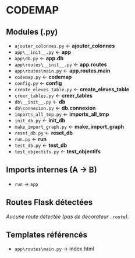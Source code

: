 # CODEMAP

## Modules (.py)

- `ajouter_colonnes.py`  ← **ajouter_colonnes**
- `app\__init__.py`  ← **app**
- `app\db.py`  ← **app.db**
- `app\routes\__init__.py`  ← **app.routes**
- `app\routes\main.py`  ← **app.routes.main**
- `codemap.py`  ← **codemap**
- `config.py`  ← **config**
- `create_eleves_table.py`  ← **create_eleves_table**
- `creer_tables.py`  ← **creer_tables**
- `db\__init__.py`  ← **db**
- `db\connexion.py`  ← **db.connexion**
- `imports_all_tmp.py`  ← **imports_all_tmp**
- `init_db.py`  ← **init_db**
- `make_import_graph.py`  ← **make_import_graph**
- `reset_db.py`  ← **reset_db**
- `run.py`  ← **run**
- `test_db.py`  ← **test_db**
- `test_objectifs.py`  ← **test_objectifs**

## Imports internes (A → B)

- `run` → `app`

## Routes Flask détectées

_Aucune route détectée (pas de décorateur `.route`)._


## Templates référencés

- `app\routes\main.py` → index.html